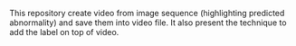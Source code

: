 This repository create video from image sequence (highlighting predicted abnormality) and save them into video file. It also present the technique to add the label on top of video.